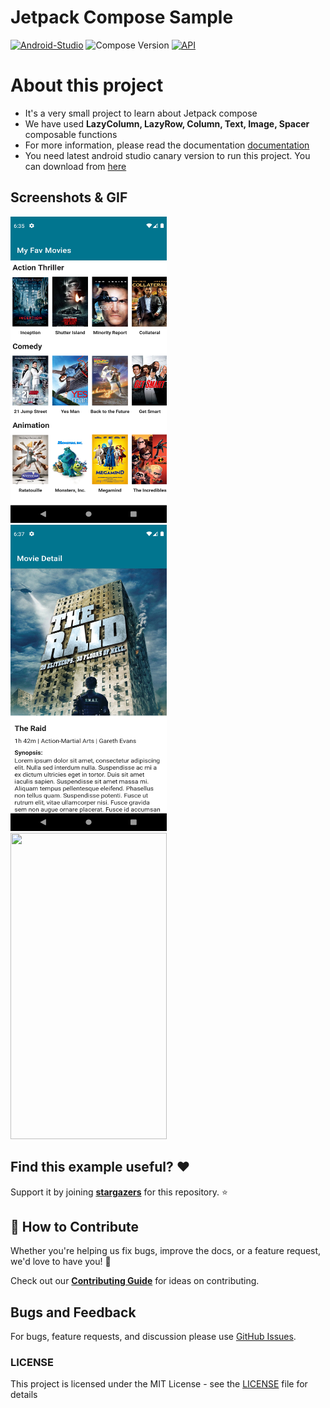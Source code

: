 # Jetpack Compose Sample
[![Android-Studio](https://img.shields.io/badge/Android%20Studio-Canary-14+-orange.svg?style=flat)](https://developer.android.com/studio/preview)
![Compose Version](https://img.shields.io/badge/Compose-1.0.0--beta03-brightgreen)
[![API](https://img.shields.io/badge/API-21%2B-brightgreen.svg?style=flat)](https://android-arsenal.com/api?level=21)

# About this project
 - It's a very small project to learn about Jetpack compose
 - We have used **LazyColumn, LazyRow, Column, Text, Image, Spacer** composable functions
 - For more information, please read the documentation [documentation](https://developer.android.com/jetpack/compose)
 - You need latest android studio canary version to run this project. You can download from [here](https://developer.android.com/studio/preview)

## Screenshots & GIF

<img src="1_movie_list.png" width="250" height="490">&emsp;<img src="2_movie_detail.png" width="250" height="490">&emsp;<img src="jetpack_compose.gif" width="250" height="490">

## Find this example useful? :heart:
Support it by joining __[stargazers](https://github.com/SimformSolutionsPvtLtd/Jetpack-compose-sample/stargazers)__ for this repository. :star:

## 🤝 How to Contribute

Whether you're helping us fix bugs, improve the docs, or a feature request, we'd love to have you! :muscle:

Check out our [**Contributing Guide**](https://github.com/SimformSolutionsPvtLtd/Jetpack-compose-sample/CONTRIBUTING.md) for ideas on contributing.

## Bugs and Feedback

For bugs, feature requests, and discussion please use [GitHub Issues](https://github.com/SimformSolutionsPvtLtd/Jetpack-compose-sample/issues).

### LICENSE
This project is licensed under the MIT License - see the [LICENSE](LICENSE) file for details
